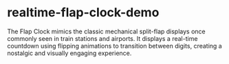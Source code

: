 # realtime-flap-clock-demo
The Flap Clock mimics the classic mechanical split-flap displays once commonly seen in train stations and airports. It displays a real-time countdown using flipping animations to transition between digits, creating a nostalgic and visually engaging experience.
